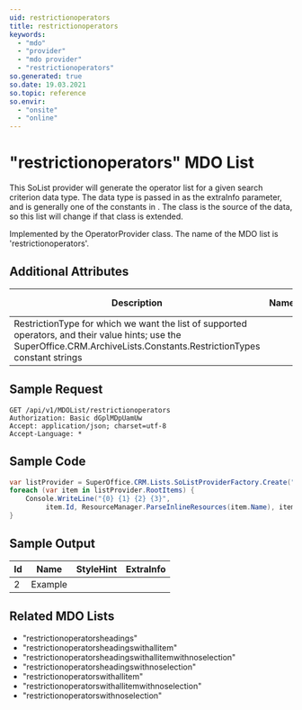 ```yaml
---
uid: restrictionoperators
title: restrictionoperators
keywords:
  - "mdo"
  - "provider"
  - "mdo provider"
  - "restrictionoperators"
so.generated: true
so.date: 19.03.2021
so.topic: reference
so.envir:
  - "onsite"
  - "online"
---
```


# "restrictionoperators" MDO List
This SoList provider will generate the operator list for a given search criterion data type. The data type is
passed in as the extraInfo parameter, and is generally one of the constants in <see cref="!:SuperOffice.CRM.ArchiveLists.ArchiveListConstants.ColumnTypes" />.
The <see cref="T:SuperOffice.CRM.ArchiveLists.RestrictionOperations" /> class is the source of the data, so this list will change if that class is extended.



Implemented by the <see cref="T:SuperOffice.CRM.ArchiveLists.OperatorProvider">OperatorProvider</see> class.
The name of the MDO list is 'restrictionoperators'.

## Additional Attributes

| Description | Name | Example Value |
|-----|-----|------|
|RestrictionType for which we want the list of supported operators, and their value hints; use the SuperOffice.CRM.ArchiveLists.Constants.RestrictionTypes constant strings| |associate|





## Sample Request

```http!
GET /api/v1/MDOList/restrictionoperators
Authorization: Basic dGplMDpUamUw
Accept: application/json; charset=utf-8
Accept-Language: *

```

## Sample Code
```cs
var listProvider = SuperOffice.CRM.Lists.SoListProviderFactory.Create("restrictionoperators", forceFlatList: true);
foreach (var item in listProvider.RootItems) {
    Console.WriteLine("{0} {1} {2} {3}", 
         item.Id, ResourceManager.ParseInlineResources(item.Name), item.StyleHint, item.ExtraInfo);
}
```

## Sample Output

|Id   | Name  |StyleHint|ExtraInfo |
| --- | ----- | ------- | -------- |
| 2 | Example | | |


## Related MDO Lists

* "restrictionoperatorsheadings"
* "restrictionoperatorsheadingswithallitem"
* "restrictionoperatorsheadingswithallitemwithnoselection"
* "restrictionoperatorsheadingswithnoselection"
* "restrictionoperatorswithallitem"
* "restrictionoperatorswithallitemwithnoselection"
* "restrictionoperatorswithnoselection"
